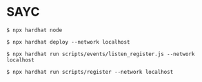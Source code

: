 # SAYC


```shell
$ npx hardhat node
```

```shell
$ npx hardhat deploy --network localhost
```

```shell
$ npx hardhat run scripts/events/listen_register.js --network localhost
```

```shell
$ npx hardhat run scripts/register --network localhost
```
